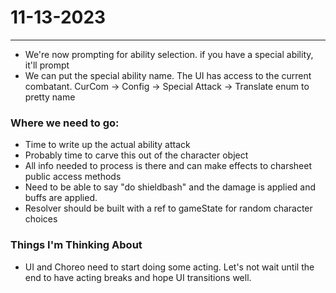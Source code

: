 # 11-13-2023
----------

- We're now prompting for ability selection. if you have a special ability, it'll prompt
- We can put the special ability name. The UI has access to the current combatant. CurCom -> Config -> Special Attack -> Translate enum to pretty name


### Where we need to go:
- Time to write up the actual ability attack
- Probably time to carve this out of the character object
- All info needed to process is there and can make effects to charsheet public access methods
- Need to be able to say "do shieldbash" and the damage is applied and buffs are applied.
- Resolver should be built with a ref to gameState for random character choices


### Things I'm Thinking About
- UI and Choreo need to start doing some acting. Let's not wait until the end to have acting breaks and hope UI transitions well.
